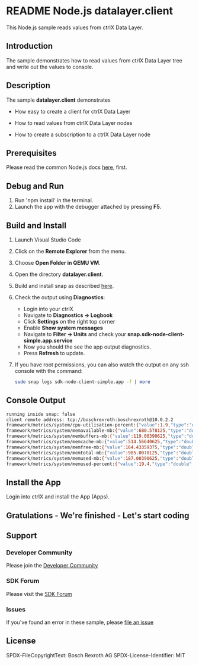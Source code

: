 # README Node.js datalayer.client

This Node.js sample reads values from ctrlX Data Layer.

## Introduction

The sample demonstrates how to read values from ctrlX Data Layer tree and write out the values to console.

## Description

The sample __datalayer.client__ demonstrates

+ How easy to create a client for ctrlX Data Layer

+ How to read values from ctrlX Data Layer nodes

+ How to create a subscription to a ctrlX Data Layer node

## Prerequisites

Please read the common Node.js docs [here](./../README.md), first.

## Debug and Run

1. Run 'npm install' in the terminal.  
2. Launch the app with the debugger attached by pressing __F5__.

## Build and Install

1. Launch Visual Studio Code
2. Click on the __Remote Explorer__ from the menu.
3. Choose __Open Folder in QEMU VM__.
4. Open the directory __datalayer.client__.
5. Build and install snap as described [here](./../README.md).
6. Check the output using __Diagnostics__:

   + Login into your ctrlX
   + Navigate to __Diagnostics -> Logbook__
   + Click __Settings__ on the right top corner
   + Enable __Show system messages__
   + Navigate to __Filter -> Units__ and check your __snap.sdk-node-client-simple.app.service__
   + Now you should the see the app output diagnostics.
   + Press __Refresh__ to update.

7. If you have root permissions, you can also watch the output on any ssh console with the command:

    ```bash
    sudo snap logs sdk-node-client-simple.app -f | more
    ```

## Console Output

```bash
running inside snap: false
client remote address: tcp://boschrexroth:boschrexroth@10.0.2.2
framework/metrics/system/cpu-utilisation-percent:{"value":1.9,"type":"double","timestamp":"2021-10-20T13:40:45.892Z"}
framework/metrics/system/memavailable-mb:{"value":680.578125,"type":"double","timestamp":"2021-10-20T13:40:45.896Z"}
framework/metrics/system/membuffers-mb:{"value":119.00390625,"type":"double","timestamp":"2021-10-20T13:40:45.902Z"}
framework/metrics/system/memcache-mb:{"value":514.56640625,"type":"double","timestamp":"2021-10-20T13:40:45.905Z"}
framework/metrics/system/memfree-mb:{"value":164.43359375,"type":"double","timestamp":"2021-10-20T13:40:45.909Z"}
framework/metrics/system/memtotal-mb:{"value":985.0078125,"type":"double","timestamp":"2021-10-20T13:40:45.913Z"}
framework/metrics/system/memused-mb:{"value":187.00390625,"type":"double","timestamp":"2021-10-20T13:40:45.918Z"}
framework/metrics/system/memused-percent:{"value":19.4,"type":"double","timestamp":"2021-10-20T13:40:45.923Z"}
```

## Install the App

Login into ctrlX and install the App (Apps).

## Gratulations - We're finished - Let's start coding

## Support

### Developer Community

Please join the [Developer Community](https://developer.community.boschrexroth.com/)

### SDK Forum

Please visit the [SDK Forum](https://developer.community.boschrexroth.com/t5/ctrlX-AUTOMATION/ct-p/dcdev_community-bunit-dcae/)

### Issues

If you've found an error in these sample, please [file an issue](https://github.com/boschrexroth)

## License

SPDX-FileCopyrightText: Bosch Rexroth AG
SPDX-License-Identifier: MIT
